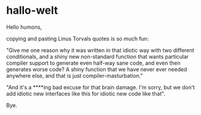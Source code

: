 # hallo-welt

Hello humons,

copying and pasting Linus Torvals quotes is so much fun:

"Give me one reason why it was written in that idiotic way with two different conditionals, and a shiny new non-standard function that wants particular compiler support to generate even half-way sane code, and even then generates worse code? A shiny function that we have never ever needed anywhere else, and that is just compiler-masturbation."

"And it's a ****ing bad excuse for that brain damage. I'm sorry, but we don't add idiotic new interfaces like this for idiotic new code like that".

Bye.
